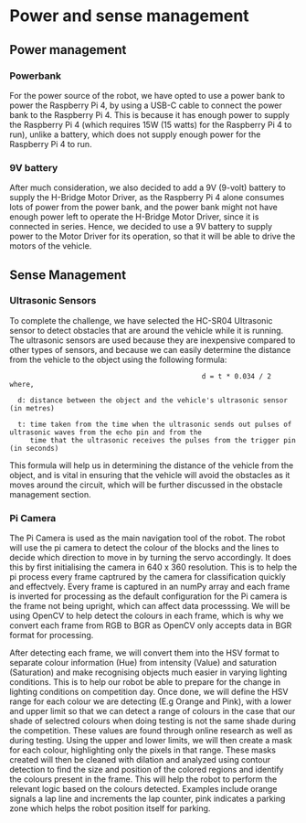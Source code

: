 # Power and sense management

## Power management
### Powerbank
For the power source of the robot, we have opted to use a power bank to power the Raspberry Pi 4, by using a USB-C cable to connect the power bank to the Raspberry Pi 4. This is because it has enough power to supply the Raspberry Pi 4 (which requires 15W (15 watts) for the Raspberry Pi 4 to run), unlike a battery, which does not supply enough power for the Raspberry Pi 4 to run.

### 9V battery
After much consideration, we also decided to add a 9V (9-volt) battery to supply the H-Bridge Motor Driver, as the Raspberry Pi 4 alone consumes lots of power from the power bank, and the power bank might not have enough power left to operate the H-Bridge Motor Driver, since it is connected in series. Hence, we decided to use a 9V battery to supply power to the Motor Driver for its operation, so that it will be able to drive the motors of the vehicle.

## Sense Management
### Ultrasonic Sensors
To complete the challenge, we have selected the HC-SR04 Ultrasonic sensor to detect obstacles that are around the vehicle while it is running. The ultrasonic sensors are used because they are inexpensive compared to other types of sensors, and because we can easily determine the distance from the vehicle to the object using the following formula:
                                      
                                                   d = t * 0.034 / 2
    where, 

      d: distance between the object and the vehicle's ultrasonic sensor (in metres)
      
      t: time taken from the time when the ultrasonic sends out pulses of ultrasonic waves from the echo pin and from the
         time that the ultrasonic receives the pulses from the trigger pin (in seconds)

This formula will help us in determining the distance of the vehicle from the object, and is vital in ensuring that the vehicle will avoid the obstacles as it moves around the circuit, which will be further discussed in the obstacle management section.

### Pi Camera
The Pi Camera is used as the main navigation tool of the robot. The robot will use the pi camera to detect the colour of the blocks and the lines to decide which direction to move in by turning the servo accordingly. It does this by first initialising the camera in 640 x 360 resolution. This is to help the pi process every frame captrured by the camera for classification quickly and effectvely. Every frame is captured in an numPy array and each frame is inverted for processing as the default configuration for the Pi camera is the frame not being upright, which can affect data processsing. We will be using OpenCV to help detect the colours in each frame, which is why we convert each frame from RGB to BGR as OpenCV only accepts data in BGR format for processing. 

After detecting each frame, we will convert them into the HSV format to separate colour information (Hue) from intensity (Value) and saturation (Saturation) and make recognising objects much easier in varying lighting conditions. This is to help our robot be able to prepare for the change in lighting conditions on competition day. Once done, we will define the HSV range for each colour we are detecting (E.g Orange and Pink), with a lower and upper limit so that we can detect a range of colours in the case that our shade of selectred colours when doing testing is not the same shade during the competition. These values are found through online research as well as during testing. Using the upper and lower limits, we will then create a mask for each colour, highlighting only the pixels in that range. These masks created will then be cleaned with dilation and analyzed using contour detection to find the size and position of the colored regions and identify the colours present in the frame. This will help the robot to perform the relevant logic based on the colours detected. Examples include orange signals a lap line and increments the lap counter, pink indicates a parking zone which helps the robot position itself for parking.
